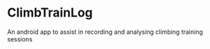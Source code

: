 ClimbTrainLog
========

An android app to assist in recording and analysing climbing training sessions
